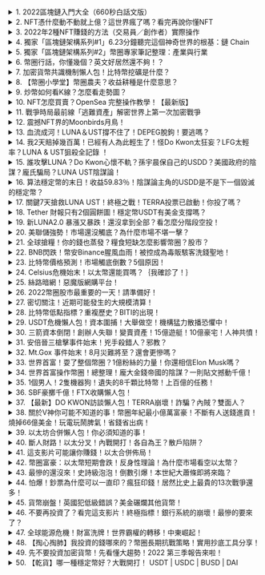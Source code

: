 <details>
<summary>1. 2022區塊鏈入門大全（660秒白話文版）</summary><br>

<a href="https://www.youtube.com/watch?v=ctN8KUmbKcU" target="_blank">
    <img src="https://img.youtube.com/vi/ctN8KUmbKcU/maxresdefault.jpg" 
        alt="[Youtube]" width="200">
</a>

# 2022區塊鏈入門大全（660秒白話文版）


</details>

<details>
<summary>2. NFT憑什麼動不動就上億？這世界瘋了嗎？看完再說你懂NFT</summary><br>

<a href="https://www.youtube.com/watch?v=UnKJWLa35nQ" target="_blank">
    <img src="https://img.youtube.com/vi/UnKJWLa35nQ/maxresdefault.jpg" 
        alt="[Youtube]" width="200">
</a>

# NFT憑什麼動不動就上億？這世界瘋了嗎？看完再說你懂NFT


</details>

<details>
<summary>3. 2022年2種NFT賺錢的方法（交易員／創作者）實際操作</summary><br>

<a href="https://www.youtube.com/watch?v=d2C0L4g7qwQ" target="_blank">
    <img src="https://img.youtube.com/vi/d2C0L4g7qwQ/maxresdefault.jpg" 
        alt="[Youtube]" width="200">
</a>

# 2022年2種NFT賺錢的方法（交易員／創作者）實際操作


</details>

<details>
<summary>4. 獨家「區塊鏈架構系列#1」6.23分鐘聽完這個神奇世界的根基：鏈 Chain</summary><br>

<a href="https://www.youtube.com/watch?v=n5FleMt5dlQ" target="_blank">
    <img src="https://img.youtube.com/vi/n5FleMt5dlQ/maxresdefault.jpg" 
        alt="[Youtube]" width="200">
</a>

# 獨家「區塊鏈架構系列#1」6.23分鐘聽完這個神奇世界的根基：鏈 Chain


</details>

<details>
<summary>5. 獨家「區塊鏈架構系列#2」幣圈專家筆記整理：產業與行業</summary><br>

<a href="https://www.youtube.com/watch?v=p7n3Qo18HKc" target="_blank">
    <img src="https://img.youtube.com/vi/p7n3Qo18HKc/maxresdefault.jpg" 
        alt="[Youtube]" width="200">
</a>

# 獨家「區塊鏈架構系列#2」幣圈專家筆記整理：產業與行業


</details>

<details>
<summary>6. 幣圈行話，你懂幾個？英文好居然還不夠！？</summary><br>

<a href="https://www.youtube.com/watch?v=UurY0aSP0JM" target="_blank">
    <img src="https://img.youtube.com/vi/UurY0aSP0JM/maxresdefault.jpg" 
        alt="[Youtube]" width="200">
</a>

# 幣圈行話，你懂幾個？英文好居然還不夠！？


</details>

<details>
<summary>7. 加密貨幣共識機制懶人包！比特幣挖礦是什麼？</summary><br>

<a href="https://www.youtube.com/watch?v=LQ6f-c65xEc" target="_blank">
    <img src="https://img.youtube.com/vi/LQ6f-c65xEc/maxresdefault.jpg" 
        alt="[Youtube]" width="200">
</a>

# 加密貨幣共識機制懶人包！比特幣挖礦是什麼？


</details>

<details>
<summary>8. 【幣圈小學堂】幣圈農夫？收益耕種是什麼意思？</summary><br>

<a href="https://www.youtube.com/watch?v=HO0ELN-fq1o" target="_blank">
    <img src="https://img.youtube.com/vi/HO0ELN-fq1o/maxresdefault.jpg" 
        alt="[Youtube]" width="200">
</a>

# 【幣圈小學堂】幣圈農夫？收益耕種是什麼意思？


</details>

<details>
<summary>9. 炒幣如何看K線？怎麼看走勢圖？</summary><br>

<a href="https://www.youtube.com/watch?v=1rvfpfeK-hw" target="_blank">
    <img src="https://img.youtube.com/vi/1rvfpfeK-hw/maxresdefault.jpg" 
        alt="[Youtube]" width="200">
</a>

# 炒幣如何看K線？怎麼看走勢圖？


</details>

<details>
<summary>10. NFT怎麼買賣？OpenSea 完整操作教學！【最新版】</summary><br>

<a href="https://www.youtube.com/watch?v=v_1pXz0CK24" target="_blank">
    <img src="https://img.youtube.com/vi/v_1pXz0CK24/maxresdefault.jpg" 
        alt="[Youtube]" width="200">
</a>

# NFT怎麼買賣？OpenSea 完整操作教學！【最新版】


</details>

<details>
<summary>11. 戰爭時局最前線「逃難資產」解密世界上第一次加密戰爭</summary><br>

<a href="https://www.youtube.com/watch?v=kMKRimtA7Qs" target="_blank">
    <img src="https://img.youtube.com/vi/kMKRimtA7Qs/maxresdefault.jpg" 
        alt="[Youtube]" width="200">
</a>

# 戰爭時局最前線「逃難資產」解密世界上第一次加密戰爭


</details>

<details>
<summary>12. 震撼NFT界的Moonbirds月鳥！</summary><br>

<a href="https://www.youtube.com/watch?v=AYLlUiWCntE" target="_blank">
    <img src="https://img.youtube.com/vi/AYLlUiWCntE/maxresdefault.jpg" 
        alt="[Youtube]" width="200">
</a>

# 震撼NFT界的Moonbirds月鳥！


</details>

<details>
<summary>13. 血流成河！LUNA＆UST撐不住了！DEPEG脫鉤！要逃嗎？</summary><br>

<a href="https://www.youtube.com/watch?v=rAnvirIHGfw" target="_blank">
    <img src="https://img.youtube.com/vi/rAnvirIHGfw/maxresdefault.jpg" 
        alt="[Youtube]" width="200">
</a>

# 血流成河！LUNA＆UST撐不住了！DEPEG脫鉤！要逃嗎？


</details>

<details>
<summary>14. 我2天賠掉幾百萬！已經有人為此輕生了！怪Do Kwon太狂妄？LFG太輕率？LUNA & UST狙殺全記錄 ！</summary><br>

<a href="https://www.youtube.com/watch?v=O7QrHN0JWoE" target="_blank">
    <img src="https://img.youtube.com/vi/O7QrHN0JWoE/maxresdefault.jpg" 
        alt="[Youtube]" width="200">
</a>

# 我2天賠掉幾百萬！已經有人為此輕生了！怪Do Kwon太狂妄？LFG太輕率？LUNA & UST狙殺全記錄 ！


</details>

<details>
<summary>15. 誰攻擊LUNA？Do Kwon心懷不軌？孫宇晨保自己的USDD？美國政府的陰謀？龐氏騙局？LUNA UST陰謀論！</summary><br>

<a href="https://www.youtube.com/watch?v=3N83Z035G-s" target="_blank">
    <img src="https://img.youtube.com/vi/3N83Z035G-s/maxresdefault.jpg" 
        alt="[Youtube]" width="200">
</a>

# 誰攻擊LUNA？Do Kwon心懷不軌？孫宇晨保自己的USDD？美國政府的陰謀？龐氏騙局？LUNA UST陰謀論！


</details>

<details>
<summary>16. 算法穩定幣的末日！收益59.83％！陰謀論主角的USDD是不是下一個毀滅的穩定幣？</summary><br>

<a href="https://www.youtube.com/watch?v=uWaq_Pchq60" target="_blank">
    <img src="https://img.youtube.com/vi/uWaq_Pchq60/maxresdefault.jpg" 
        alt="[Youtube]" width="200">
</a>

# 算法穩定幣的末日！收益59.83％！陰謀論主角的USDD是不是下一個毀滅的穩定幣？


</details>

<details>
<summary>17. 關鍵7天搶救LUNA UST！終極之戰！TERRA投票已啟動！你投了嗎？</summary><br>

<a href="https://www.youtube.com/watch?v=-SVO3JwXWcQ" target="_blank">
    <img src="https://img.youtube.com/vi/-SVO3JwXWcQ/maxresdefault.jpg" 
        alt="[Youtube]" width="200">
</a>

# 關鍵7天搶救LUNA UST！終極之戰！TERRA投票已啟動！你投了嗎？


</details>

<details>
<summary>18. Tether 財報只有2個圓餅圖！穩定幣USDT有美金支撐嗎？</summary><br>

<a href="https://www.youtube.com/watch?v=HN9ciWP9psE" target="_blank">
    <img src="https://img.youtube.com/vi/HN9ciWP9psE/maxresdefault.jpg" 
        alt="[Youtube]" width="200">
</a>

# Tether 財報只有2個圓餅圖！穩定幣USDT有美金支撐嗎？


</details>

<details>
<summary>19. 新LUNA2.0 暴漲又暴跌！還沒拿到全部？看怎麼分階段空投！</summary><br>

<a href="https://www.youtube.com/watch?v=vU8_YHTnmMI" target="_blank">
    <img src="https://img.youtube.com/vi/vU8_YHTnmMI/maxresdefault.jpg" 
        alt="[Youtube]" width="200">
</a>

# 新LUNA2.0 暴漲又暴跌！還沒拿到全部？看怎麼分階段空投！


</details>

<details>
<summary>20. 美聯儲強勢！市場還沒觸底？為什麼市場不堪一擊？</summary><br>

<a href="https://www.youtube.com/watch?v=tbWJGd1gixw" target="_blank">
    <img src="https://img.youtube.com/vi/tbWJGd1gixw/maxresdefault.jpg" 
        alt="[Youtube]" width="200">
</a>

# 美聯儲強勢！市場還沒觸底？為什麼市場不堪一擊？


</details>

<details>
<summary>21. 全球搶糧！你的錢也蒸發？糧食短缺怎麼影響幣圈？股市？</summary><br>

<a href="https://www.youtube.com/watch?v=fQWT1XCFFmI" target="_blank">
    <img src="https://img.youtube.com/vi/fQWT1XCFFmI/maxresdefault.jpg" 
        alt="[Youtube]" width="200">
</a>

# 全球搶糧！你的錢也蒸發？糧食短缺怎麼影響幣圈？股市？


</details>

<details>
<summary>22. BNB閃跌！幣安Binance腥風血雨！被控成為毒販駭客洗錢聖地！</summary><br>

<a href="https://www.youtube.com/watch?v=6VIvR2Ygti0" target="_blank">
    <img src="https://img.youtube.com/vi/6VIvR2Ygti0/maxresdefault.jpg" 
        alt="[Youtube]" width="200">
</a>

# BNB閃跌！幣安Binance腥風血雨！被控成為毒販駭客洗錢聖地！


</details>

<details>
<summary>23. 比特幣價格預測！市場觸底倒數？5個原因！</summary><br>

<a href="https://www.youtube.com/watch?v=b41ju0Bq_1c" target="_blank">
    <img src="https://img.youtube.com/vi/b41ju0Bq_1c/maxresdefault.jpg" 
        alt="[Youtube]" width="200">
</a>

# 比特幣價格預測！市場觸底倒數？5個原因！


</details>

<details>
<summary>24. Celsius危機始末！以太幣還能買嗎？｛我確診了！｝</summary><br>

<a href="https://www.youtube.com/watch?v=Mq5UCPaebZI" target="_blank">
    <img src="https://img.youtube.com/vi/Mq5UCPaebZI/maxresdefault.jpg" 
        alt="[Youtube]" width="200">
</a>

# Celsius危機始末！以太幣還能買嗎？｛我確診了！｝


</details>

<details>
<summary>25. 絲路暗網！惡魔版網購平台！</summary><br>

<a href="https://www.youtube.com/watch?v=YAdgTXPhlCU" target="_blank">
    <img src="https://img.youtube.com/vi/YAdgTXPhlCU/maxresdefault.jpg" 
        alt="[Youtube]" width="200">
</a>

# 絲路暗網！惡魔版網購平台！


</details>

<details>
<summary>26. 2022幣圈股市最重要的一天！請準備好！</summary><br>

<a href="https://www.youtube.com/watch?v=7qLzW2e7eVA" target="_blank">
    <img src="https://img.youtube.com/vi/7qLzW2e7eVA/maxresdefault.jpg" 
        alt="[Youtube]" width="200">
</a>

# 2022幣圈股市最重要的一天！請準備好！


</details>

<details>
<summary>27. 密切關注！近期可能發生的大規模清算！</summary><br>

<a href="https://www.youtube.com/watch?v=8b5kFyBWQJU" target="_blank">
    <img src="https://img.youtube.com/vi/8b5kFyBWQJU/maxresdefault.jpg" 
        alt="[Youtube]" width="200">
</a>

# 密切關注！近期可能發生的大規模清算！


</details>

<details>
<summary>28. 比特幣低點指標？重複歷史？BITI的出現！</summary><br>

<a href="https://www.youtube.com/watch?v=os_19wMKSI0" target="_blank">
    <img src="https://img.youtube.com/vi/os_19wMKSI0/maxresdefault.jpg" 
        alt="[Youtube]" width="200">
</a>

# 比特幣低點指標？重複歷史？BITI的出現！


</details>

<details>
<summary>29. USDT危機懶人包！資本圍捕！大舉做空！機構猛力散播恐懼中！</summary><br>

<a href="https://www.youtube.com/watch?v=CzGBAYgCt2Y" target="_blank">
    <img src="https://img.youtube.com/vi/CzGBAYgCt2Y/maxresdefault.jpg" 
        alt="[Youtube]" width="200">
</a>

# USDT危機懶人包！資本圍捕！大舉做空！機構猛力散播恐懼中！


</details>

<details>
<summary>30. 三箭資本倒閉！創辦人失聯！變賣資產！15億遊艇！10億豪宅！人神共憤！</summary><br>

<a href="https://www.youtube.com/watch?v=SIz1jT5Kjgw" target="_blank">
    <img src="https://img.youtube.com/vi/SIz1jT5Kjgw/maxresdefault.jpg" 
        alt="[Youtube]" width="200">
</a>

# 三箭資本倒閉！創辦人失聯！變賣資產！15億遊艇！10億豪宅！人神共憤！


</details>

<details>
<summary>31. 安倍晉三槍擊事件始末！兇手殺錯人？邪教？</summary><br>

<a href="https://www.youtube.com/watch?v=p4p_qzC4M7Y" target="_blank">
    <img src="https://img.youtube.com/vi/p4p_qzC4M7Y/maxresdefault.jpg" 
        alt="[Youtube]" width="200">
</a>

# 安倍晉三槍擊事件始末！兇手殺錯人？邪教？


</details>

<details>
<summary>32. Mt.Gox 事件始末！8月災難將至？還會更慘嗎？</summary><br>

<a href="https://www.youtube.com/watch?v=P7atsb_aQ5k" target="_blank">
    <img src="https://img.youtube.com/vi/P7atsb_aQ5k/maxresdefault.jpg" 
        alt="[Youtube]" width="200">
</a>

# Mt.Gox 事件始末！8月災難將至？還會更慘嗎？


</details>

<details>
<summary>33. 世界首富！耍了整個幣圈？1億粉絲的力量！你還相信Elon Musk嗎？</summary><br>

<a href="https://www.youtube.com/watch?v=SL-aXC5YTjo" target="_blank">
    <img src="https://img.youtube.com/vi/SL-aXC5YTjo/maxresdefault.jpg" 
        alt="[Youtube]" width="200">
</a>

# 世界首富！耍了整個幣圈？1億粉絲的力量！你還相信Elon Musk嗎？


</details>

<details>
<summary>34. 世界首富操作幣圈！總整理！龐大金錢帝國的陰謀？一則貼文撼動千億！</summary><br>

<a href="https://www.youtube.com/watch?v=dCG8nPKujyA" target="_blank">
    <img src="https://img.youtube.com/vi/dCG8nPKujyA/maxresdefault.jpg" 
        alt="[Youtube]" width="200">
</a>

# 世界首富操作幣圈！總整理！龐大金錢帝國的陰謀？一則貼文撼動千億！


</details>

<details>
<summary>35. 1個男人！2隻機器狗！遺失的8千顆比特幣！上百億的任務！</summary><br>

<a href="https://www.youtube.com/watch?v=IKNdxTWCZcY" target="_blank">
    <img src="https://img.youtube.com/vi/IKNdxTWCZcY/maxresdefault.jpg" 
        alt="[Youtube]" width="200">
</a>

# 1個男人！2隻機器狗！遺失的8千顆比特幣！上百億的任務！


</details>

<details>
<summary>36. SBF豪擲千億！FTX收購懶人包！</summary><br>

<a href="https://www.youtube.com/watch?v=_kqEW_a-_6I" target="_blank">
    <img src="https://img.youtube.com/vi/_kqEW_a-_6I/maxresdefault.jpg" 
        alt="[Youtube]" width="200">
</a>

# SBF豪擲千億！FTX收購懶人包！


</details>

<details>
<summary>37. 【最新】DO KWON訪談懶人包！TERRA崩壞！詐騙？內賊？雙面人？</summary><br>

<a href="https://www.youtube.com/watch?v=aHRz1io7rJE" target="_blank">
    <img src="https://img.youtube.com/vi/aHRz1io7rJE/maxresdefault.jpg" 
        alt="[Youtube]" width="200">
</a>

# 【最新】DO KWON訪談懶人包！TERRA崩壞！詐騙？內賊？雙面人？


</details>

<details>
<summary>38. 關於V神你可能不知道的事！幣圈年紀最小億萬富豪！不斷有人送錢進貢！燒掉66億美金！玩電玩鬧脾氣！省錢省出病！</summary><br>

<a href="https://www.youtube.com/watch?v=9Vkt9Q6PlVk" target="_blank">
    <img src="https://img.youtube.com/vi/9Vkt9Q6PlVk/maxresdefault.jpg" 
        alt="[Youtube]" width="200">
</a>

# 關於V神你可能不知道的事！幣圈年紀最小億萬富豪！不斷有人送錢進貢！燒掉66億美金！玩電玩鬧脾氣！省錢省出病！


</details>

<details>
<summary>39. 以太坊合併懶人包！你必須知道的事！</summary><br>

<a href="https://www.youtube.com/watch?v=uzQ5N70jR54" target="_blank">
    <img src="https://img.youtube.com/vi/uzQ5N70jR54/maxresdefault.jpg" 
        alt="[Youtube]" width="200">
</a>

# 以太坊合併懶人包！你必須知道的事！


</details>

<details>
<summary>40. 斷人財路！以太分叉！內戰開打！各自為王？散戶陷阱？</summary><br>

<a href="https://www.youtube.com/watch?v=qE4-Z-jERCc" target="_blank">
    <img src="https://img.youtube.com/vi/qE4-Z-jERCc/maxresdefault.jpg" 
        alt="[Youtube]" width="200">
</a>

# 斷人財路！以太分叉！內戰開打！各自為王？散戶陷阱？


</details>

<details>
<summary>41. 這支影片可能讓你賺錢！以太合併佈局！</summary><br>

<a href="https://www.youtube.com/watch?v=IwWieGTjrI8" target="_blank">
    <img src="https://img.youtube.com/vi/IwWieGTjrI8/maxresdefault.jpg" 
        alt="[Youtube]" width="200">
</a>

# 這支影片可能讓你賺錢！以太合併佈局！


</details>

<details>
<summary>42. 幣圈富豪：以太幣短期會跌！反身性理論！為什麼市場看空以太幣？</summary><br>

<a href="https://www.youtube.com/watch?v=M53NqH_OvzY" target="_blank">
    <img src="https://img.youtube.com/vi/M53NqH_OvzY/maxresdefault.jpg" 
        alt="[Youtube]" width="200">
</a>

# 幣圈富豪：以太幣短期會跌！反身性理論！為什麼市場看空以太幣？


</details>

<details>
<summary>43. 最慘的還沒來！史詩級泡泡！倒數引爆！本世紀大蕭條即將來臨？</summary><br>

<a href="https://www.youtube.com/watch?v=4M1PJB3yBXA" target="_blank">
    <img src="https://img.youtube.com/vi/4M1PJB3yBXA/maxresdefault.jpg" 
        alt="[Youtube]" width="200">
</a>

# 最慘的還沒來！史詩級泡泡！倒數引爆！本世紀大蕭條即將來臨？


</details>

<details>
<summary>44. 怕爆！鈔票為什麼可以一直印？瘋狂印錢！居然比史上最貴的13次戰爭還多！</summary><br>

<a href="https://www.youtube.com/watch?v=2zrLPInave8" target="_blank">
    <img src="https://img.youtube.com/vi/2zrLPInave8/maxresdefault.jpg" 
        alt="[Youtube]" width="200">
</a>

# 怕爆！鈔票為什麼可以一直印？瘋狂印錢！居然比史上最貴的13次戰爭還多！


</details>

<details>
<summary>45. 貨幣崩盤！英國犯低級錯誤？美金碾爛其他貨幣！</summary><br>

<a href="https://www.youtube.com/watch?v=_hLtnThWa6o" target="_blank">
    <img src="https://img.youtube.com/vi/_hLtnThWa6o/maxresdefault.jpg" 
        alt="[Youtube]" width="200">
</a>

# 貨幣崩盤！英國犯低級錯誤？美金碾爛其他貨幣！


</details>

<details>
<summary>46. 不要再投資了？看完這支影片！終極指標！銀行系統的崩壞！最慘的要來了？</summary><br>

<a href="https://www.youtube.com/watch?v=bdWwU9RnEyg" target="_blank">
    <img src="https://img.youtube.com/vi/bdWwU9RnEyg/maxresdefault.jpg" 
        alt="[Youtube]" width="200">
</a>

# 不要再投資了？看完這支影片！終極指標！銀行系統的崩壞！最慘的要來了？


</details>

<details>
<summary>47. 全球能源危機！財富洗牌！世界霸權的轉移！中東崛起！</summary><br>

<a href="https://www.youtube.com/watch?v=lLWmaMiM-J0" target="_blank">
    <img src="https://img.youtube.com/vi/lLWmaMiM-J0/maxresdefault.jpg" 
        alt="[Youtube]" width="200">
</a>

# 全球能源危機！財富洗牌！世界霸權的轉移！中東崛起！


</details>

<details>
<summary>48. 【掏心掏肺】我投資的錢哪來的？幣圈長期抗戰策略！實用抄底工具分享！</summary><br>

<a href="https://www.youtube.com/watch?v=PYudNx839r0" target="_blank">
    <img src="https://img.youtube.com/vi/PYudNx839r0/maxresdefault.jpg" 
        alt="[Youtube]" width="200">
</a>

# 【掏心掏肺】我投資的錢哪來的？幣圈長期抗戰策略！實用抄底工具分享！


</details>

<details>
<summary>49. 先不要投資加密貨幣！先看懂大趨勢！2022 第三季報告來啦！</summary><br>

<a href="https://www.youtube.com/watch?v=hB3FcCIe4pk" target="_blank">
    <img src="https://img.youtube.com/vi/hB3FcCIe4pk/maxresdefault.jpg" 
        alt="[Youtube]" width="200">
</a>

# 先不要投資加密貨幣！先看懂大趨勢！2022 第三季報告來啦！


</details>

<details>
<summary>50. 【乾貨】哪一種穩定幣好？大戰開打！ USDT | USDC | BUSD | DAI</summary><br>

<a href="https://www.youtube.com/watch?v=9FoK12zt2lQ" target="_blank">
    <img src="https://img.youtube.com/vi/9FoK12zt2lQ/maxresdefault.jpg" 
        alt="[Youtube]" width="200">
</a>

# 【乾貨】哪一種穩定幣好？大戰開打！ USDT | USDC | BUSD | DAI


</details>

